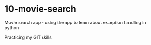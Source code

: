# 10-movie-search
Movie search app - using the app to learn about exception handling in python

Practicing my GIT skills

